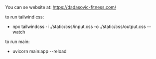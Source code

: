 You can se website at: https://dadasovic-fitness.com/

to run tailwind css:

- npx tailwindcss -i ./static/css/input.css -o ./static/css/output.css --watch

to run main:

- uvicorn main:app --reload
